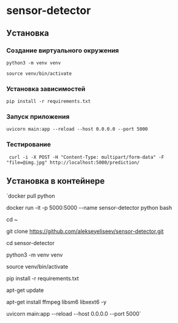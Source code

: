 # sensor-detector

## Уcтановка 
### Создание виртуального окружения
`python3 -m venv venv`

`source venv/bin/activate`

### Установка зависимостей
`pip install -r requirements.txt`

### Запуск приложения
`uvicorn main:app --reload --host 0.0.0.0 --port 5000`

### Тестирование
` curl -i -X POST -H "Content-Type: multipart/form-data" -F "file=@img.jpg" http://localhost:5000/prediction/`

## Уcтановка в контейнере
`docker pull python

docker run -it -p 5000:5000 --name sensor-detector python bash

cd ~

git clone  https://github.com/alekseyeliseev/sensor-detector.git

cd sensor-detector

python3 -m venv venv

source venv/bin/activate

pip install -r requirements.txt

apt-get update

apt-get install ffmpeg libsm6 libxext6  -y

uvicorn main:app --reload --host 0.0.0.0 --port 5000`


